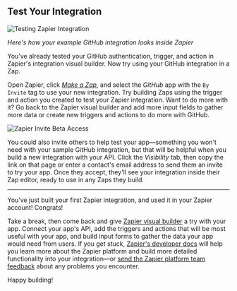 ## Test Your Integration

![Testing Zapier Integration](https://cdn.zapier.com/storage/photos/bcad0a485f61f4acccf36cb19a0261ec.gif)

_Here's how your example GitHub integration looks inside Zapier_

You’ve already tested your GitHub authentication, trigger, and action in Zapier's integration visual builder. Now try using your GitHub integration in a Zap.

Open Zapier, click _[Make a Zap](https://zapier.com/app/editor/)_, and select the _GitHub_ app with the `By Invite` tag to use your new integration. Try building Zaps using the trigger and action you created to test your Zapier integration. Want to do more with it? Go back to the Zapier visual builder and add more input fields to gather more data or create new triggers and actions to do more with GitHub.

![Zapier Invite Beta Access](https://cdn.zapier.com/storage/photos/653cbb9882546956d2da9c60d3291590.png)

You could also invite others to help test your app—something you won't need with your sample GitHub integration, but that will be helpful when you build a new integration with your API. Click the _Visibility_ tab, then copy the link on that page or enter a contact's email address to send them an invite to try your app. Once they accept, they'll see your integration inside their Zap editor, ready to use in any Zaps they build.

***

You’ve just built your first Zapier integration, and used it in your Zapier account! Congrats!

Take a break, then come back and give [Zapier visual builder](https://zapier.com/app/developer/) a try with your app. Connect your app's API, add the triggers and actions that will be most useful with your app, and build input forms to gather the data your app would need from users. If you get stuck, [Zapier's developer docs](https://zapier.github.io/zapier-platform-cli/) will help you learn more about the Zapier platform and build more detailed functionality into your integration—or [send the Zapier platform team feedback](https://docs.google.com/forms/d/e/1FAIpQLSfs0u5YppMGGwCuyVJJRdJuVcTEqOSV7tI5pzU4Szac2ii0Pg/viewform) about any problems you encounter.

Happy building!